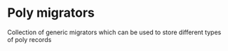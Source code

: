 Poly migrators
==============

Collection of generic migrators which can be used to store different types of poly records